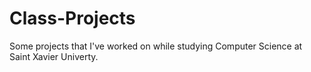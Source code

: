 # Class-Projects
Some projects that I've worked on while studying Computer Science at Saint Xavier Univerty.
